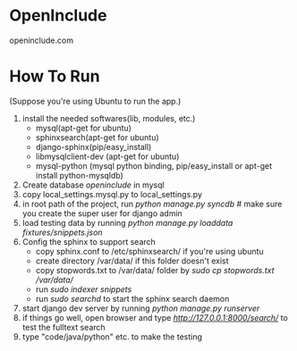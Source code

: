 OpenInclude
===========

openinclude.com


# How To Run 

(Suppose you're using Ubuntu to run the app.)

1. install the needed softwares(lib, modules, etc.)
    * mysql(apt-get for ubuntu)
    * sphinxsearch(apt-get for ubuntu)
    * django-sphinx(pip/easy_install)
    * libmysqlclient-dev (apt-get for ubuntu)
    * mysql-python (mysql python binding, pip/easy_install or apt-get install python-mysqldb)
2. Create database *openinclude* in mysql
3. copy local_settings.mysql.py to local_settings.py
4. in root path of the project, run *python manage.py syncdb*   # make sure you create the super user for django admin
5. load testing data by running *python manage.py loaddata fixtures/snippets.json*
6. Config the sphinx to support search
    * copy sphinx.conf to /etc/sphinxsearch/ if you're using ubuntu
    * create directory /var/data/ if this folder doesn't exist
    * copy stopwords.txt to /var/data/ folder by *sudo cp stopwords.txt /var/data/*
    * run *sudo indexer snippets*
    * run *sudo searchd*  to start the sphinx search daemon
7. start django dev server by running *python manage.py runserver*
8. if things go well, open browser and type *http://127.0.0.1:8000/search/* to test the fulltext search
9. type "code/java/python" etc. to make the testing
    
